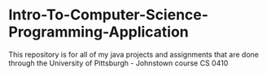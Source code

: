 # Intro-To-Computer-Science-Programming-Application
This repository is for all of my java projects and assignments that are done through the University of Pittsburgh - Johnstown course CS 0410
